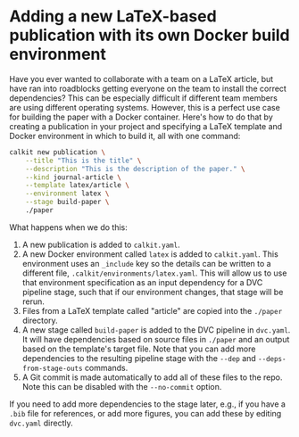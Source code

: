 # Adding a new LaTeX-based publication with its own Docker build environment

Have you ever wanted to collaborate with a team on a LaTeX article,
but have ran into roadblocks getting everyone on the team to install the
correct dependencies?
This can be especially difficult if different team members are using different
operating systems.
However, this is a perfect use case for building the paper with a Docker
container.
Here's how to do that by creating a publication in your project
and specifying a LaTeX template and Docker environment in which to build it,
all with one command:

```sh
calkit new publication \
    --title "This is the title" \
    --description "This is the description of the paper." \
    --kind journal-article \
    --template latex/article \
    --environment latex \
    --stage build-paper \
    ./paper
```

What happens when we do this:

1. A new publication is added to `calkit.yaml`.
1. A new Docker environment called `latex` is added to `calkit.yaml`.
   This environment uses an `_include` key so the details can be written to
   a different file, `.calkit/environments/latex.yaml`.
   This will allow us to use that environment specification as an input
   dependency for a DVC pipeline stage,
   such that if our environment changes, that stage will be rerun.
1. Files from a LaTeX template called "article" are copied into the `./paper`
   directory.
1. A new stage called `build-paper` is added to the DVC pipeline in `dvc.yaml`.
   It will have dependencies based on source files in `./paper`
   and an output based on the template's target file.
   Note that you can add more dependencies to the resulting pipeline stage
   with the `--dep` and `--deps-from-stage-outs` commands.
1. A Git commit is made automatically to add all of these files to the repo.
   Note this can be disabled with the `--no-commit` option.

If you need to add more dependencies to the stage later,
e.g., if you have a `.bib` file for references,
or add more figures,
you can add these by editing `dvc.yaml` directly.
